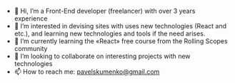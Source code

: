 - 👋 Hi, I’m a Front-End developer (freelancer) with over 3 years experience
- 👀 I’m interested in devising sites with uses new technologies (React and etc.), and learning new technologies and tools if the need arises.
- 🌱 I’m currently learning the «React» free course from the Rolling Scopes community
- 💞️ I’m looking to collaborate on interesting projects with new technologies
- 📫 How to reach me: pavelskumenko@gmail.com

<!---
WFZ1/WFZ1 is a ✨ special ✨ repository because its `README.md` (this file) appears on your GitHub profile.
You can click the Preview link to take a look at your changes.
--->
